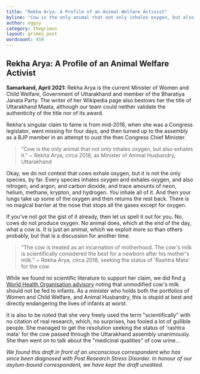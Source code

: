 ```yaml
---
title: "Rekha Arya: A Profile of an Animal Welfare Activist"
byline: "Cow is the only animal that not only inhales oxygen, but also exhales it : Arya"
author: eggsy
category: thegrimes
layout: grimes_post
wordcount: 459
---
```


## Rekha Arya: A Profile of an Animal Welfare Activist

**Samarkand, April 2021:** Rekha Arya is the current Minister of Women and Child Welfare, Government of Uttarakhand and member of the Bharatiya Janata Party. The writer of her Wikipedia page also bestows her the title of Uttarakhand Maata, although our team could neither validate the authenticity of the title nor of its award.

Rekha's singular claim to fame is from mid-2016, when she was a Congress legislator, went missing for four days, and then turned up to the assembly as a BJP member in an attempt to oust the then Congress Chief Minister. 

> "Cow is the only animal that not only inhales oxygen, but also exhales it."
~ Rekha Arya, circa 2018, as Minister of Animal Husbandry, Uttarakhand

Okay, we do not contest that cows exhale oxygen, but it is not the only species, by far. Every species inhales oxygen and exhales oxygen, and also nitrogen, and argon, and carbon dioxide, and trace amounts of neon, helium, methane, krypton, and hydrogen. *You* inhale all of it. And then your lungs take up some of the oxygen and then returns the rest back. There is no magical barrier at the nose that stops all the gases except for oxygen.

If you've not got the gist of it already, then let us spell it out for you. No, cows do not produce oxygen. No animal does, which at the end of the day, what a cow is. It is just an animal, which we exploit more so than others probably, but that is a discussion for another time.

> "The cow is treated as an incarnation of motherhood. The cow's milk is scientifically considered the best for a newborn after his mother's milk."
~ Rekha Arya, circa 2018, seeking the status of 'Rashtra Mata' for the cow

While we found no scientific literature to support her claim, we did find [a World Health Organisation advisory](https://www.euro.who.int/__data/assets/pdf_file/0004/98302/WS_115_2000FE.pdf) noting that unmodified cow's milk should not be fed to infants. As a minister who holds both the portfolios of Women and Child Welfare, and Animal Husbandry, this is stupid at best and directly endangering the lives of infants at worst.

It is also to be noted that she very freely used the term "scientifically" with no citation of real research, which, no surprises, has fooled a lot of gullible people. She managed to get the resolution seeking the status of 'rashtra mata' for the cow passed through the Uttarakhand assembly unanimously. She then went on to talk about the "medicinal qualities" of cow urine...

*We found this draft in front of an unconscious correspondent who has since been diagnosed with Post Research Stress Disorder. In honour of our asylum-bound correspondent, we have kept the draft unedited.*